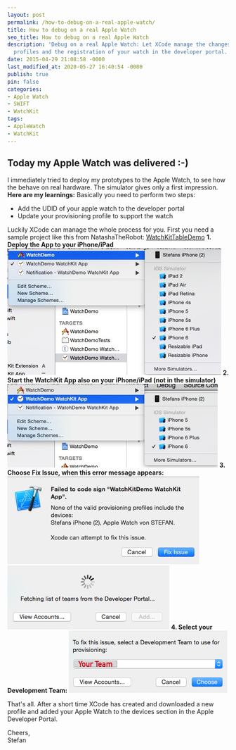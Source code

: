 ```yaml
---
layout: post
permalink: /how-to-debug-on-a-real-apple-watch/
title: How to debug on a real Apple Watch
seo_title: How to debug on a real Apple Watch
description: 'Debug on a real Apple Watch: Let XCode manage the changes on your provisioning
  profiles and the registration of your watch in the developer portal.'
date: 2015-04-29 21:08:58 -0000
last_modified_at: 2020-05-27 16:40:54 -0000
publish: true
pin: false
categories:
- Apple Watch
- SWIFT
- WatchKit
tags:
- AppleWatch
- WatchKit
---
```

## Today my Apple Watch was delivered :-)

I immediately tried to deploy my prototypes to the Apple Watch, to see how the behave on real hardware. The simulator gives only a first impression. **Here are my learnings:** Basically you need to perform two steps:

  * Add the UDID of your apple watch to the developer portal
  * Update your provisioning profile to support the watch



Luckily XCode can manage the whole process for you.  First you need a sample project like this from NatashaTheRobot: [WatchKitTableDemo](https://github.com/NatashaTheRobot/WatchKitTableDemo) **1. Deploy the App to your iPhone/iPad** [![Debug Apple Watch part1](/assets/wp-content/uploads/2015/04/Screen-Shot-2015-04-29-at-22.53.24-1.jpg)](/assets/wp-content/uploads/2015/04/Screen-Shot-2015-04-29-at-22.53.24-1.jpg) **2. Start the WatchKit App also on your iPhone/iPad (not in the simulator)** [![Debug Apple Watch part2](/assets/wp-content/uploads/2015/04/Screen-Shot-2015-04-29-at-22.55.14-1.jpg)](/assets/wp-content/uploads/2015/04/Screen-Shot-2015-04-29-at-22.55.14-1.jpg) **3. Choose Fix Issue, when this error message appears:** [![WatchKit Error Message](/assets/wp-content/uploads/2015/04/watch1-1.jpg)](/assets/wp-content/uploads/2015/04/watch1-1.jpg) [![Select team from Apple Developer Portal](/assets/wp-content/uploads/2015/04/watch2.png)](/assets/wp-content/uploads/2015/04/watch2.png) **4. Select your Development Team:** [![watch3](/assets/wp-content/uploads/2015/04/watch3.png)](/assets/wp-content/uploads/2015/04/watch3.png "XCode Watch Kit select team")

That's all. After a short time XCode has created and downloaded a new profile and added your Apple Watch to the devices section in the Apple Developer Portal.

Cheers,    
Stefan 
